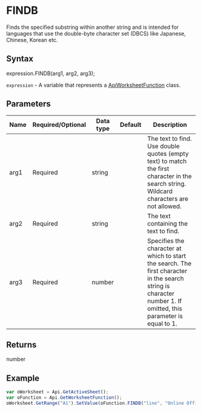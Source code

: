 # FINDB

Finds the specified substring within another string and is intended for languages that use the double-byte character set (DBCS) like Japanese, Chinese, Korean etc.

## Syntax

expression.FINDB(arg1, arg2, arg3);

`expression` - A variable that represents a [ApiWorksheetFunction](../ApiWorksheetFunction.md) class.

## Parameters

| **Name** | **Required/Optional** | **Data type** | **Default** | **Description** |
| ------------- | ------------- | ------------- | ------------- | ------------- |
| arg1 | Required | string |  | The text to find. Use double quotes (empty text) to match the first character in the search string. Wildcard characters are not allowed. |
| arg2 | Required | string |  | The text containing the text to find. |
| arg3 | Required | number |  | Specifies the character at which to start the search. The first character in the search string is character number 1. If omitted, this parameter is equal to 1. |

## Returns

number

## Example



```javascript
var oWorksheet = Api.GetActiveSheet();
var oFunction = Api.GetWorksheetFunction();
oWorksheet.GetRange("A1").SetValue(oFunction.FINDB("line", "Online Office"));
```
